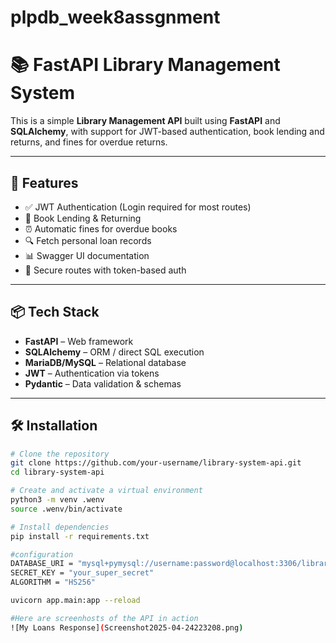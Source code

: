 # plpdb_week8assgnment
# 📚 FastAPI Library Management System

This is a simple **Library Management API** built using **FastAPI** and **SQLAlchemy**, with support for JWT-based authentication, book lending and returns, and fines for overdue returns.

---

## 🚀 Features

- ✅ JWT Authentication (Login required for most routes)
- 📘 Book Lending & Returning
- ⏰ Automatic fines for overdue books
- 🔍 Fetch personal loan records
- 📊 Swagger UI documentation
- 🔐 Secure routes with token-based auth

---

## 📦 Tech Stack

- **FastAPI** – Web framework
- **SQLAlchemy** – ORM / direct SQL execution
- **MariaDB/MySQL** – Relational database
- **JWT** – Authentication via tokens
- **Pydantic** – Data validation & schemas

---

## 🛠️ Installation

```bash
# Clone the repository
git clone https://github.com/your-username/library-system-api.git
cd library-system-api

# Create and activate a virtual environment
python3 -m venv .wenv
source .wenv/bin/activate

# Install dependencies
pip install -r requirements.txt

#configuration
DATABASE_URI = "mysql+pymysql://username:password@localhost:3306/library"
SECRET_KEY = "your_super_secret"
ALGORITHM = "HS256"

uvicorn app.main:app --reload

#Here are screenhosts of the API in action
![My Loans Response](Screenshot2025-04-24223208.png)
